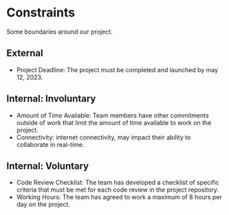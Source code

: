 # Constraints

Some boundaries around our project.

## External

- Project Deadline: The project must be completed and launched by may 12, 2023.

## Internal: Involuntary

- Amount of Time Available: Team members have other commitments outside of work
  that limit the amount of time available to work on the project.
- Connectivity: internet connectivity, may impact their ability to collaborate
  in real-time.

## Internal: Voluntary

- Code Review Checklist: The team has developed a checklist of specific criteria
  that must be met for each code review in the project repository.
- Working Hours: The team has agreed to work a maximum of 8 hours per day on the
  project.
